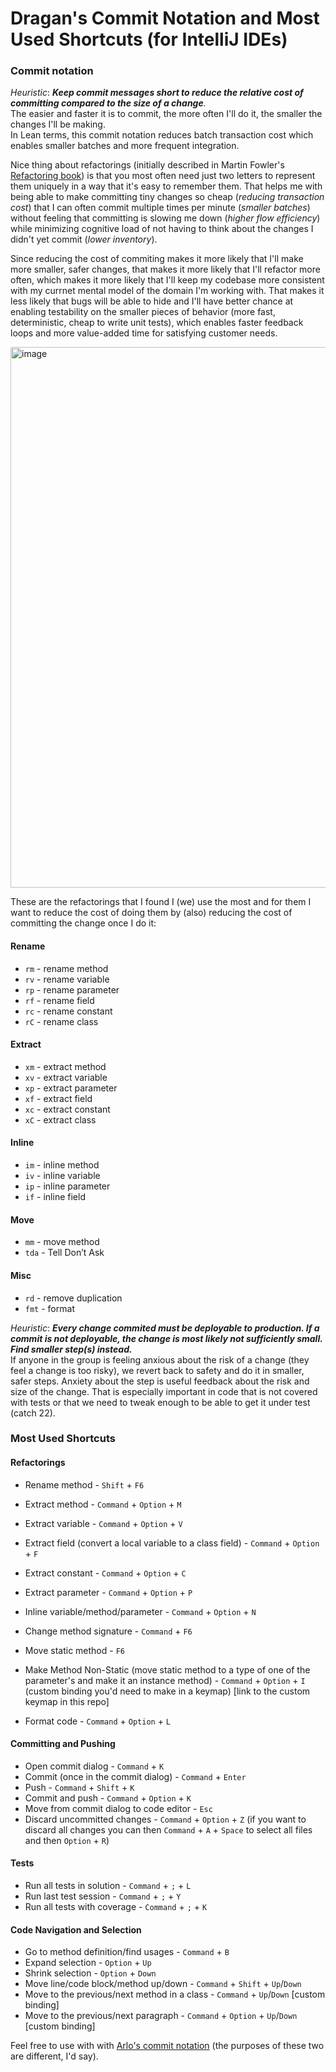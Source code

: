 # Dragan's Commit Notation and Most Used Shortcuts (for IntelliJ IDEs)


### Commit notation
_Heuristic_: _**Keep commit messages short to reduce the relative cost of committing compared to the size of a change**._  
The easier and faster it is to commit, the more often I'll do it, the smaller the changes I'll be making.  
In Lean terms, this commit notation reduces batch transaction cost which enables smaller batches and more frequent integration.    

Nice thing about refactorings (initially described in Martin Fowler's [Refactoring book](https://martinfowler.com/books/refactoring.html)) is that you most often need just two letters to represent them uniquely in a way that it's easy to remember them. That helps me with being able to make committing tiny changes so cheap (_reducing transaction cost_) that I can often commit multiple times per minute (_smaller batches_) without feeling that committing is slowing me down (_higher flow efficiency_) while minimizing cognitive load of not having to think about the changes I didn't yet commit (_lower inventory_).  

Since reducing the cost of commiting makes it more likely that I'll make more smaller, safer changes, that makes it more likely that I'll refactor more often, which makes it more likely that I'll keep my codebase more consistent with my currnet mental model of the domain I'm working with. That makes it less likely that bugs will be able to hide and I'll have better chance at enabling testability on the smaller pieces of behavior (more fast, deterministic, cheap to write unit tests), which enables faster feedback loops and more value-added time for satisfying customer needs.

<img width="865" alt="image" src="https://github.com/dragan-stepanovic/DragansCommitNotation/assets/332947/803fcc19-0121-49d9-82e6-42394659d8a0">

These are the refactorings that I found I (we) use the most and for them I want to reduce the cost of doing them by (also) reducing the cost of committing the change once I do it:

#### Rename
- `rm` - rename method  
- `rv` - rename variable  
- `rp` - rename parameter  
- `rf` - rename field
- `rc` - rename constant
- `rC` - rename class

#### Extract
- `xm` - extract method  
- `xv` - extract variable  
- `xp` - extract parameter  
- `xf` - extract field  
- `xc` - extract constant  
- `xC` - extract class  

#### Inline
- `im` - inline method  
- `iv` - inline variable  
- `ip` - inline parameter  
- `if` - inline field  

#### Move
- `mm` - move method  
- `tda` - Tell Don’t Ask

#### Misc
- `rd` - remove duplication  
- `fmt` - format  

_Heuristic_: _**Every change commited must be deployable to production. If a commit is not deployable, the change is most likely not sufficiently small. Find smaller step(s) instead.**_  
If anyone in the group is feeling anxious about the risk of a change (they feel a change is too risky), we revert back to safety and do it in smaller, safer steps. Anxiety about the step is useful feedback about the risk and size of the change. That is especially important in code that is not covered with tests or that we need to tweak enough to be able to get it under test (catch 22).


### Most Used Shortcuts

#### Refactorings  
- Rename method - `Shift` + `F6`
- Extract method - `Command` + `Option` + `M`
- Extract variable - `Command` + `Option` + `V`
- Extract field (convert a local variable to a class field) - `Command` + `Option` + `F`  
- Extract constant - `Command` + `Option` + `C`
- Extract parameter - `Command` + `Option` + `P`  
- Inline variable/method/parameter - `Command` + `Option` + `N`  

- Change method signature - `Command` + `F6`  
- Move static method - `F6`  
- Make Method Non-Static (move static method to a type of one of the parameter's and make it an instance method) - `Command` + `Option` + `I`  (custom binding you'd need to make in a keymap) [link to the custom keymap in this repo]

- Format code - `Command` + `Option` + `L`  

#### Committing and Pushing  
- Open commit dialog - `Command` + `K`
- Commit (once in the commit dialog) - `Command` + `Enter`
- Push - `Command` + `Shift` + `K`
- Commit and push - `Command` + `Option` + `K`
- Move from commit dialog to code editor - `Esc`
- Discard uncommitted changes - `Command` + `Option` + `Z` (if you want to discard all changes you can then `Command` + `A` + `Space` to select all files and then `Option` + `R`)

#### Tests  
- Run all tests in solution - `Command` + `;` + `L`  
- Run last test session - `Command` + `;` + `Y`  
- Run all tests with coverage - `Command` + `;` + `K`  

#### Code Navigation and Selection  
- Go to method definition/find usages - `Command` + `B`
- Expand selection - `Option` + `Up`  
- Shrink selection - `Option` + `Down`  
- Move line/code block/method up/down - `Command` + `Shift` + `Up`/`Down`
- Move to the previous/next method in a class - `Command` + `Up`/`Down` [custom binding]
- Move to the previous/next paragraph - `Command` + `Option` + `Up`/`Down` [custom binding]
  
Feel free to use with with [Arlo's commit notation](https://github.com/RefactoringCombos/ArlosCommitNotation) (the purposes of these two are different, I'd say).
